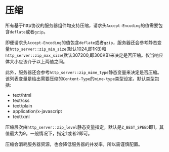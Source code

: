 # 压缩

所有基于http协议的服务器组件均支持压缩，请求头`Accept-Encoding`的值需要包含`deflate`或者`gzip`。

即便请求头`Accept-Encoding`的值包含`deflate`或者`gzip`，服务器还会参考静态变量`http_server::zip_min_size`(默认1024,即1KB)和`http_server::zip_max_size`(默认307200,即300KB)来决定是否压缩。仅当响应体大小应该介于以上两值之间。

此外，服务器还会参考`http_server::zip_mime_type`静态变量来决定是否压缩。该列表变量是给出需要压缩的`Content-Type`的`mime-type`类型设定。默认类型包括:
- text/html
- text/css
- text/plain
- application/x-javascript
- text/xml

压缩层次由`http_server::zip_level`静态变量指定，默认是`Z_BEST_SPEED`即1，其值最大为9。一般情况下，指定1或者2即可。

压缩会消耗服务器资源，也会降低服务器的并发率，所以需谨慎配置。